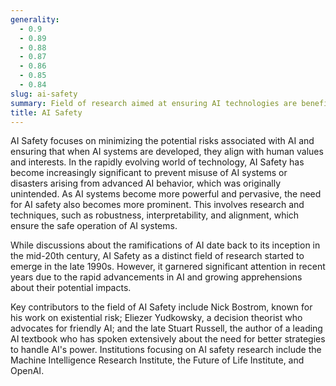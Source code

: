 ```yaml
---
generality:
  - 0.9
  - 0.89
  - 0.88
  - 0.87
  - 0.86
  - 0.85
  - 0.84
slug: ai-safety
summary: Field of research aimed at ensuring AI technologies are beneficial and do not pose harm to humanity.
title: AI Safety
---
```


AI Safety focuses on minimizing the potential risks associated with AI and ensuring that when AI systems are developed, they align with human values and interests. In the rapidly evolving world of technology, AI Safety has become increasingly significant to prevent misuse of AI systems or disasters arising from advanced AI behavior, which was originally unintended. As AI systems become more powerful and pervasive, the need for AI safety also becomes more prominent. This involves research and techniques, such as robustness, interpretability, and alignment, which ensure the safe operation of AI systems.

While discussions about the ramifications of AI date back to its inception in the mid-20th century, AI Safety as a distinct field of research started to emerge in the late 1990s. However, it garnered significant attention in recent years due to the rapid advancements in AI and growing apprehensions about their potential impacts.

Key contributors to the field of AI Safety include Nick Bostrom, known for his work on existential risk; Eliezer Yudkowsky, a decision theorist who advocates for friendly AI; and the late Stuart Russell, the author of a leading AI textbook who has spoken extensively about the need for better strategies to handle AI's power. Institutions focusing on AI safety research include the Machine Intelligence Research Institute, the Future of Life Institute, and OpenAI.
